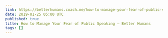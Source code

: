 ```yaml
---
link: https://betterhumans.coach.me/how-to-manage-your-fear-of-public-speaking-92964d531147
date: 2019-01-25 05:00 UTC
published: true
title: How to Manage Your Fear of Public Speaking – Better Humans
tags: []
---
```



